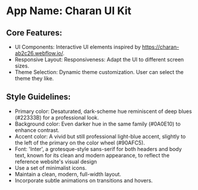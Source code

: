 # **App Name**: Charan UI Kit

## Core Features:

- UI Components: Interactive UI elements inspired by https://charan-ab2c26.webflow.io/.
- Responsive Layout: Responsiveness: Adapt the UI to different screen sizes.
- Theme Selection: Dynamic theme customization. User can select the theme they like.

## Style Guidelines:

- Primary color: Desaturated, dark-scheme hue reminiscent of deep blues (#22333B) for a professional look.
- Background color: Even darker hue in the same family (#0A0E10) to enhance contrast.
- Accent color: A vivid but still professional light-blue accent, slightly to the left of the primary on the color wheel (#90AFC5).
- Font: 'Inter', a grotesque-style sans-serif for both headers and body text, known for its clean and modern appearance, to reflect the reference website's visual design
- Use a set of minimalist icons.
- Maintain a clean, modern, full-width layout. 
- Incorporate subtle animations on transitions and hovers.